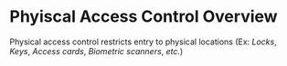# Phyiscal Access Control Overview

Physical access control restricts entry to physical locations (Ex: *Locks*, *Keys*, *Access cards*, *Biometric scanners*, *etc.*) 
